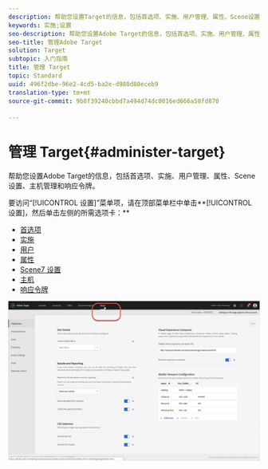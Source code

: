 ```yaml
---
description: 帮助您设置Target的信息，包括首选项、实施、用户管理、属性、Scene设置、主机管理和响应令牌。
keywords: 实施;设置
seo-description: 帮助您设置Adobe Target的信息，包括首选项、实施、用户管理、属性、Scene设置、主机管理和响应令牌。
seo-title: 管理Adobe Target
solution: Target
subtopic: 入门指南
title: 管理 Target
topic: Standard
uuid: 496f2dbe-96e2-4cd5-ba2e-d980d80eceb9
translation-type: tm+mt
source-git-commit: 9b8f39240cbbd7a494d74dc0016ed666a58fd870

---
```



# 管理 Target{#administer-target}

帮助您设置Adobe Target的信息，包括首选项、实施、用户管理、属性、Scene设置、主机管理和响应令牌。

要访问“[!UICONTROL 设置]”菜单项，请在顶部菜单栏中单击**[!UICONTROL 设置]，然后单击左侧的所需选项卡：**

* [首选项](/help/administrating-target/r-target-account-preferences/target-account-preferences.md)
* [实施](/help/c-implementing-target/implementing-target.md)
* [用户](/help/administrating-target/c-user-management/user-management.md)
* [属性](/help/administrating-target/c-user-management/property-channel/property-channel.md)
* [Scene7 设置](/help/administrating-target/scene7-settings.md)
* [主机](/help/administrating-target/hosts.md)
* [响应令牌](/help/administrating-target/response-tokens.md)

![Adobe Target设置菜单](/help/administrating-target/assets/setup_menu_new.png)
